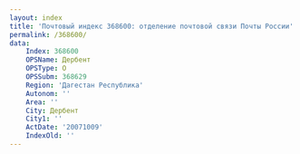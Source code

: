 ```yaml
---
layout: index
title: 'Почтовый индекс 368600: отделение почтовой связи Почты России'
permalink: /368600/
data:
    Index: 368600
    OPSName: Дербент
    OPSType: О
    OPSSubm: 368629
    Region: 'Дагестан Республика'
    Autonom: ''
    Area: ''
    City: Дербент
    City1: ''
    ActDate: '20071009'
    IndexOld: ''
---
```

